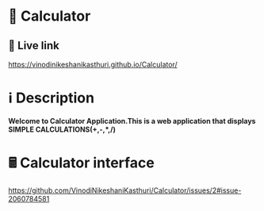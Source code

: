# 🔢 Calculator

## 🔗 Live link

https://vinodinikeshanikasthuri.github.io/Calculator/

# ℹ️ Description

#### Welcome to Calculator Application.This is a web application that displays SIMPLE CALCULATIONS(+,-,*,/)

# 🖩 Calculator interface

https://github.com/VinodiNikeshaniKasthuri/Calculator/issues/2#issue-2060784581
